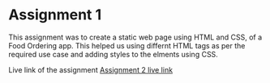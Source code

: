 # Assignment 1

This assignment was to create a static web page using HTML and CSS, of a Food Ordering app. This helped us using differnt HTML tags as per the required use case and adding styles to the elments using CSS.

Live link of the assignment
[Assignment 2 live link](https://sibilsoren.github.io/MyAssignment/)
